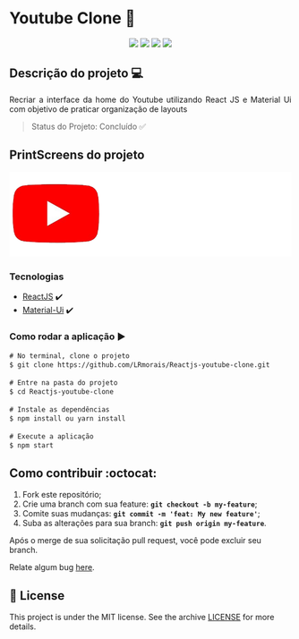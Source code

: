 # Youtube Clone 🎥

<p align="center">
    <img src="https://img.shields.io/static/v1?label=Javascript&message=language&color=yellow&style=for-the-badge&logo=javascript" style="display: inline;"/>
    <img src="https://img.shields.io/static/v1?label=ReactJS&message=framework&color=blue&style=for-the-badge&logo=react" style="display: inline;"/>
    <img src="https://img.shields.io/static/v1?label=Material-UI&message=framework&color=orange&style=for-the-badge&logo=material-ui" style="display: inline;"/>
    <img src="https://img.shields.io/static/v1?label=Youtube&message=clone&color=blue&style=for-the-badge&logo=youtube" style="display: inline;"/>
</p>

##  Descrição do projeto 💻
<p align="justify"> Recriar a interface da home do Youtube utilizando React JS e Material Ui com objetivo de praticar organização de layouts </p>

> Status do Projeto: Concluído ✅

## PrintScreens do projeto
![alt text](https://github.com/LRmorais/Reactjs-youtube-clone/blob/main/public/images/branco.png?raw=true)


### Tecnologias
- [ReactJS](https://pt-br.reactjs.org/) :heavy_check_mark:
- [Material-Ui](https://material-ui.com/) :heavy_check_mark:


### Como rodar a aplicação :arrow_forward:
```
# No terminal, clone o projeto
$ git clone https://github.com/LRmorais/Reactjs-youtube-clone.git

# Entre na pasta do projeto
$ cd Reactjs-youtube-clone

# Instale as dependências
$ npm install ou yarn install

# Execute a aplicação
$ npm start
```
##  Como contribuir :octocat:
1. Fork este repositório;
2. Crie uma branch com sua feature: **`git checkout -b my-feature`**;
3. Comite suas mudanças: **`git commit -m 'feat: My new feature'`**;
4. Suba as alterações para sua branch: **`git push origin my-feature`**.

Após o merge de sua solicitação pull request, você pode excluir seu branch.

Relate algum bug [here](https://github.com/LRmorais/Reactjs-youtube-clone/issuess).

## 📝 License

This project is under the MIT license. See the archive [LICENSE](https://github.com/LRmorais/Reactjs-youtube-clone/blob/main/LICENSE) for more details.

